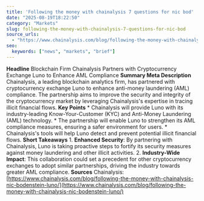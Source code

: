 ```yaml
---
title: 'Following the money with chainalysis 7 questions for nic bod'
date: "2025-08-19T18:22:50"
category: "Markets"
slug: following-the-money-with-chainalysis-7-questions-for-nic-bod
source_urls:
  - "https://www.chainalysis.com/blog/following-the-money-with-chainalysis-nic-bodenstein-luno/"
seo:
  keywords: ["news", "markets", "brief"]
---
```

**Headline** Blockchain Firm Chainalysis Partners with Cryptocurrency Exchange Luno to Enhance AML Compliance  **Summary Meta Description** Chainalysis, a leading blockchain analytics firm, has partnered with cryptocurrency exchange Luno to enhance anti-money laundering (AML) compliance. The partnership aims to improve the security and integrity of the cryptocurrency market by leveraging Chainalysis's expertise in tracing illicit financial flows.  **Key Points**  * Chainalysis will provide Luno with its industry-leading Know-Your-Customer (KYC) and Anti-Money Laundering (AML) technology. * The partnership will enable Luno to strengthen its AML compliance measures, ensuring a safer environment for users. * Chainalysis's tools will help Luno detect and prevent potential illicit financial flows.  **Short Takeaways**  1. **Enhanced Security**: By partnering with Chainalysis, Luno is taking proactive steps to fortify its security measures against money laundering and other illicit activities. 2. **Industry-Wide Impact**: This collaboration could set a precedent for other cryptocurrency exchanges to adopt similar partnerships, driving the industry towards greater AML compliance.  **Sources** Chainalysis: [https://www.chainalysis.com/blog/following-the-money-with-chainalysis-nic-bodenstein-luno/](https://www.chainalysis.com/blog/following-the-money-with-chainalysis-nic-bodenstein-luno/) 
